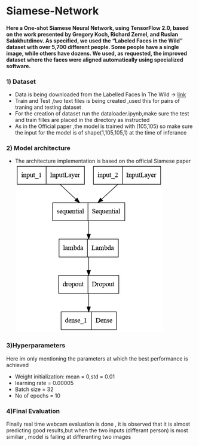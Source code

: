 # Siamese-Network

#### Here a One-shot Siamese Neural Network, using TensorFlow 2.0, based on the work presented by Gregory Koch, Richard Zemel, and Ruslan Salakhutdinov. As specified, we used the “Labeled Faces in the Wild” dataset with over 5,700 different people. Some people have a single image, while others have dozens. We used, as requested, the improved dataset where the faces were aligned automatically using specialized software.

<h3>1) Dataset</h3>
<ul>
  <li>Data is being downloaded from the Labelled Faces In The Wild -> <a href = "https://drive.google.com/u/0/uc?id=1p1wjaqpTh_5RHfJu4vUh8JJCdKwYMHCp&export=download">link</a></li>
  <li>Train and Test ,two text files is being created ,used this for pairs of traning and testing dataset</li>
  <li>For the creation of dataset run the dataloader.ipynb,make sure the test and train filles are placed in the directory as instructed</li>
  <li>As in the Official paper ,the model is trained with (105,105) so make sure the input for the model is of shape(1,105,105,1) at the time of inferance</li>
</ul>

<h3>2) Model architecture</h3>
<ul>
  <li>The architecture implementation is based on the official Siamese paper</li>
  <img src = "./dataset/model.jpeg" >
</ul>

<h3>3)Hyperparameters</h3>
<p>Here im only mentioning the parameters at which the best performance is achieved</p>
<ul>
  <li>Weight initialization: mean = 0,std = 0.01</li>
  <li>learning rate = 0.00005</li>
  <li>Batch size = 32</li>
  <li>No of epochs = 10</li>
</ul>

<h3>4)Final Evaluation</h3>
<p> Finally real time webcam evaluation is done , it is observed that it is almost predicting good results,but when the two inputs (differant person) is most similiar , model is failing at differanting two images</p>

